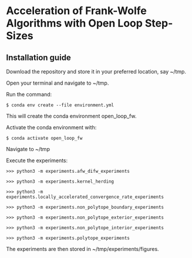 # Acceleration of Frank-Wolfe Algorithms with Open Loop Step-Sizes

## Installation guide

Download the repository and store it in your preferred location, say ~/tmp.

Open your terminal and navigate to ~/tmp.

Run the command:
```shell script
$ conda env create --file environment.yml
```

This will create the conda environment open_loop_fw.

Activate the conda environment with:
```shell script
$ conda activate open_loop_fw
```
Navigate to ~/tmp

Execute the experiments:
```python3 script
>>> python3 -m experiments.afw_difw_experiments
```
```python3 script
>>> python3 -m experiments.kernel_herding
```
```python3 script
>>> python3 -m experiments.locally_accelerated_convergence_rate_experiments
```
```python3 script
>>> python3 -m experiments.non_polytope_boundary_experiments
```
```python3 script
>>> python3 -m experiments.non_polytope_exterior_experiments
```
```python3 script
>>> python3 -m experiments.non_polytope_interior_experiments
```
```python3 script
>>> python3 -m experiments.polytope_experiments
```

The experiments are then stored in ~/tmp/experiments/figures.